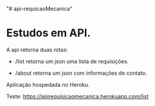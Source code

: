 "# api-requicaoMecanica" 

# Estudos em API.

A api retorna duas rotas:
 - /list retorna um json uma lista de requisições.
 
 - /about retorna um json com informações de contato.


 Aplicação hospedada no Heroku.

 Teste: https://apirequisicaomecanica.herokuapp.com/list
